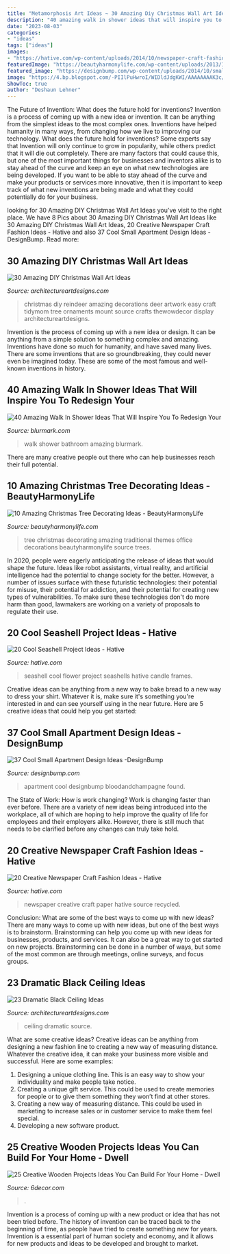 ```yaml
---
title: "Metamorphosis Art Ideas ~ 30 Amazing Diy Christmas Wall Art Ideas"
description: "40 amazing walk in shower ideas that will inspire you to redesign your"
date: "2023-08-03"
categories:
- "ideas"
tags: ["ideas"]
images:
- "https://hative.com/wp-content/uploads/2014/10/newspaper-craft-fashion-ideas/14-creative-newspaper-craft-fashion-ideas.jpg"
featuredImage: "https://beautyharmonylife.com/wp-content/uploads/2013/11/traditional-.jpg"
featured_image: "https://designbump.com/wp-content/uploads/2014/10/small-apartment-ideas-008.jpg"
image: "https://4.bp.blogspot.com/-PIIlPuHwroI/WIDldJdgKWI/AAAAAAAAK3c/6-Pb1YNMctw7nn-m1GmxutaefK8Z1qlBwCLcB/s1600/254.jpg"
ShowToc: true
author: "Deshaun Lehner"
---
```



The Future of Invention: What does the future hold for inventions?
Invention is a process of coming up with a new idea or invention. It can be anything from the simplest ideas to the most complex ones. Inventions have helped humanity in many ways, from changing how we live to improving our technology. What does the future hold for inventions? Some experts say that Invention will only continue to grow in popularity, while others predict that it will die out completely. There are many factors that could cause this, but one of the most important things for businesses and inventors alike is to stay ahead of the curve and keep an eye on what new technologies are being developed. If you want to be able to stay ahead of the curve and make your products or services more innovative, then it is important to keep track of what new inventions are being made and what they could potentially do for your business.

	

		
looking for 30 Amazing DIY Christmas Wall Art Ideas you've visit to the right place. We have 8 Pics about 30 Amazing DIY Christmas Wall Art Ideas like 30 Amazing DIY Christmas Wall Art Ideas, 20 Creative Newspaper Craft Fashion Ideas - Hative and also 37 Cool Small Apartment Design Ideas -DesignBump. Read more:
		
    
## 30 Amazing DIY Christmas Wall Art Ideas

<img loading=lazy src="http://www.architectureartdesigns.com/wp-content/uploads/2013/12/719.jpg" onerror="this.onerror=null;this.src='https://tse2.mm.bing.net/th?id=OIP.hr7e6WqYun2OZxicT5U-0AHaLL&amp;pid=15.1';" alt="30 Amazing DIY Christmas Wall Art Ideas">

_Source: architectureartdesigns.com_

>christmas diy reindeer amazing decorations deer artwork easy craft tidymom tree ornaments mount source crafts thewowdecor display architectureartdesigns. 

	

Invention is the process of coming up with a new idea or design. It can be anything from a simple solution to something complex and amazing. Inventions have done so much for humanity, and have saved many lives. There are some inventions that are so groundbreaking, they could never even be imagined today. These are some of the most famous and well-known inventions in history.

    
## 40 Amazing Walk In Shower Ideas That Will Inspire You To Redesign Your

<img loading=lazy src="http://www.blurmark.com/wp-content/uploads/2017/02/Walk-in-Shower-Design-20.jpg" onerror="this.onerror=null;this.src='https://tse2.mm.bing.net/th?id=OIP.NYObRcyXbnhtVAuNpnhrVAHaJ4&amp;pid=15.1';" alt="40 Amazing Walk In Shower Ideas That Will Inspire You To Redesign Your">

_Source: blurmark.com_

>walk shower bathroom amazing blurmark. 

	

There are many creative people out there who can help businesses reach their full potential.

    
## 10 Amazing Christmas Tree Decorating Ideas - BeautyHarmonyLife

<img loading=lazy src="https://beautyharmonylife.com/wp-content/uploads/2013/11/traditional-.jpg" onerror="this.onerror=null;this.src='https://tse2.mm.bing.net/th?id=OIP.UJEixgty-ME6V9j55zSqYgAAAA&amp;pid=15.1';" alt="10 Amazing Christmas Tree Decorating Ideas - BeautyHarmonyLife">

_Source: beautyharmonylife.com_

>tree christmas decorating amazing traditional themes office decorations beautyharmonylife source trees. 

	

In 2020, people were eagerly anticipating the release of ideas that would shape the future. Ideas like robot assistants, virtual reality, and artificial intelligence had the potential to change society for the better. However, a number of issues surface with these futuristic technologies: their potential for misuse, their potential for addiction, and their potential for creating new types of vulnerabilities. To make sure these technologies don't do more harm than good, lawmakers are working on a variety of proposals to regulate their use.

    
## 20 Cool Seashell Project Ideas - Hative

<img loading=lazy src="https://hative.com/wp-content/uploads/2014/12/seashell-project-ideas/8-seashell-flower.jpg" onerror="this.onerror=null;this.src='https://tse1.mm.bing.net/th?id=OIP.DhHBkS07_Q0sr5Fnyjy0_QHaJ6&amp;pid=15.1';" alt="20 Cool Seashell Project Ideas - Hative">

_Source: hative.com_

>seashell cool flower project seashells hative candle frames. 

	

Creative ideas can be anything from a new way to bake bread to a new way to dress your shirt. Whatever it is, make sure it's something you're interested in and can see yourself using in the near future. Here are 5 creative ideas that could help you get started: 

    
## 37 Cool Small Apartment Design Ideas -DesignBump

<img loading=lazy src="https://designbump.com/wp-content/uploads/2014/10/small-apartment-ideas-008.jpg" onerror="this.onerror=null;this.src='https://tse1.mm.bing.net/th?id=OIP.inETNKcscMEL2RRjxhpFDwHaKN&amp;pid=15.1';" alt="37 Cool Small Apartment Design Ideas -DesignBump">

_Source: designbump.com_

>apartment cool designbump bloodandchampagne found. 

	

The State of Work: How is work changing?
Work is changing faster than ever before. There are a variety of new ideas being introduced into the workplace, all of which are hoping to help improve the quality of life for employees and their employers alike. However, there is still much that needs to be clarified before any changes can truly take hold.

    
## 20 Creative Newspaper Craft Fashion Ideas - Hative

<img loading=lazy src="https://hative.com/wp-content/uploads/2014/10/newspaper-craft-fashion-ideas/14-creative-newspaper-craft-fashion-ideas.jpg" onerror="this.onerror=null;this.src='https://tse4.mm.bing.net/th?id=OIP.LGUML7UIRXT0iilHjTsgxQHaLH&amp;pid=15.1';" alt="20 Creative Newspaper Craft Fashion Ideas - Hative">

_Source: hative.com_

>newspaper creative craft paper hative source recycled. 

	

Conclusion: What are some of the best ways to come up with new ideas?
There are many ways to come up with new ideas, but one of the best ways is to brainstorm. Brainstorming can help you come up with new ideas for businesses, products, and services. It can also be a great way to get started on new projects. Brainstorming can be done in a number of ways, but some of the most common are through meetings, online surveys, and focus groups.

    
## 23 Dramatic Black Ceiling Ideas

<img loading=lazy src="https://www.architectureartdesigns.com/wp-content/uploads/2013/11/1617.jpg" onerror="this.onerror=null;this.src='https://tse3.mm.bing.net/th?id=OIP.bclHZocX1cS9uNG82hUJSgHaFj&amp;pid=15.1';" alt="23 Dramatic Black Ceiling Ideas">

_Source: architectureartdesigns.com_

>ceiling dramatic source. 

	

What are some creative ideas?
Creative ideas can be anything from designing a new fashion line to creating a new way of measuring distance. Whatever the creative idea, it can make your business more visible and successful. Here are some examples:
1. Designing a unique clothing line. This is an easy way to show your individuality and make people take notice.
2. Creating a unique gift service. This could be used to create memories for people or to give them something they won’t find at other stores.
3. Creating a new way of measuring distance. This could be used in marketing to increase sales or in customer service to make them feel special.
4. Developing a new software product.

    
## 25 Creative Wooden Projects Ideas You Can Build For Your Home - Dwell

<img loading=lazy src="https://4.bp.blogspot.com/-PIIlPuHwroI/WIDldJdgKWI/AAAAAAAAK3c/6-Pb1YNMctw7nn-m1GmxutaefK8Z1qlBwCLcB/s1600/254.jpg" onerror="this.onerror=null;this.src='https://tse3.mm.bing.net/th?id=OIP.B7ULWE37WH7PzvoEPTzTLgHaJ4&amp;pid=15.1';" alt="25 Creative Wooden Projects Ideas You Can Build For Your Home - Dwell">

_Source: 6decor.com_

>. 

	

Invention is a process of coming up with a new product or idea that has not been tried before. The history of invention can be traced back to the beginning of time, as people have tried to create something new for years. Invention is a essential part of human society and economy, and it allows for new products and ideas to be developed and brought to market.

